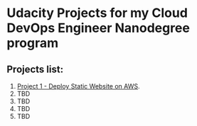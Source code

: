 # Udacity Projects for my Cloud DevOps Engineer Nanodegree program

## Projects list:
1. [Project 1 - Deploy Static Website on AWS](Project_1/README.md).
1. TBD
1. TBD
1. TBD
1. TBD
